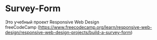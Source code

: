 # Survey-Form
Это учебный проект Responsive Web Design <br>
freeCodeCamp (https://www.freecodecamp.org/learn/responsive-web-design/responsive-web-design-projects/build-a-survey-form)
